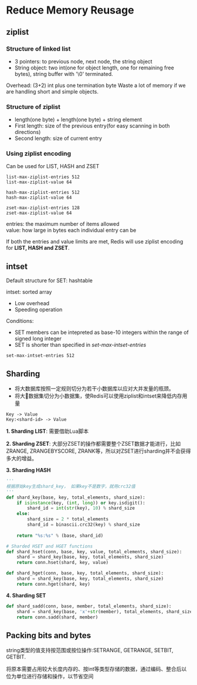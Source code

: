 # Reduce Memory Reusage

## ziplist

### Structure of linked list

- 3 pointers: to previous node, next node, the string object
- String object: two int(one for object length, one for remaining free bytes), string buffer with '\0' terminated.

Overhead: (3+2) int plus one termination byte
Waste a lot of memory if we are handling short and simple objects.

### Structure of ziplist

- length(one byte) + length(one byte) + string element
- First length: size of the previous entry(for easy scanning in both directions)
- Second length: size of current entry

### Using ziplist encoding 

Can be used for LIST, HASH and ZSET

```
list-max-ziplist-entries 512
list-max-ziplist-value 64

hash-max-ziplist-entries 512
hash-max-ziplist-value 64

zset-max-ziplist-entries 128
zset-max-ziplist-value 64
```

entries: the maximum number of items allowed  
value: how large in bytes each individual entry can be

If both the entries and value limits are met, Redis will use ziplist encoding for **LIST, HASH and ZSET**.

## intset

Default structure for SET: hashtable

intset: sorted array

- Low overhead
- Speeding operation

Conditions:
- SET members can be intepreted as base-10 integers within the range of signed long integer
- SET is shorter than specified in *set-max-intset-entries*

```
set-max-intset-entries 512
```

## Sharding

- 将大数据库按照一定规则切分为若干小数据库以应对大并发量的瓶颈。
- 将大数据集切分为小数据集，使Redis可以使用ziplist和intset来降低内存用量

```
Key -> Value
Key:<shard-id> -> Value
```

**1. Sharding LIST**: 需要借助Lua脚本

**2. Sharding ZSET**: 大部分ZSET的操作都需要整个ZSET数据才能进行，比如ZRANGE, ZRANGEBYSCORE, ZRANK等，所以对ZSET进行sharding并不会获得多大的增益。

**3. Sharding HASH**

```python
'''
根据原始key生成shard_key， 如果key不是数字，就用crc32值
'''
def shard_key(base, key, total_elements, shard_size):
    if isinstance(key, (int, long)) or key.isdigit():
        shard_id = int(str(key), 10) % shard_size
    else:
        shard_size = 2 * total_elements
        shard_id = binascii.crc32(key) % shard_size
    
    return "%s:%s" % (base, shard_id)

# Sharded HSET and HGET functions
def shard_hset(conn, base, key, value, total_elements, shard_size):
    shard = shard_key(base, key, total_elements, shard_size)
    return conn.hset(shard, key, value)

def shard_hget(conn, base, key, total_elements, shard_size):
    shard = shard_key(base, key, total_elements, shard_size)
    return conn.hget(shard, key)
```

**4. Sharding SET**

```python
def shard_sadd(conn, base, member, total_elements, shard_size):
    shard = shard_key(base, 'x'+str(member), total_elements, shard_size)
    return conn.sadd(shard, member)
```

## Packing bits and bytes

string类型的值支持按范围或按位操作:SETRANGE, GETRANGE, SETBIT, GETBIT.

将原本需要占用较大长度内存的、按int等类型存储的数据，通过编码、整合后以位为单位进行存储和操作，以节省空间
